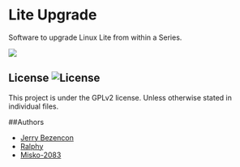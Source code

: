 Lite Upgrade 
=================

Software to upgrade Linux Lite from within a Series.

![](http://imgur.com/xUeQ1CC.png)

## License ![License](https://img.shields.io/badge/license-GPLv2-green.svg)

This project is under the GPLv2 license. Unless otherwise stated in individual files.

##Authors
- [Jerry Bezencon](https://github.com/linuxlite/)
- [Ralphy](https://github.com/ralphys)
- [Misko-2083](https://github.com/Misko-2083/)
